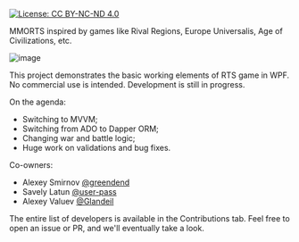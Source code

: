 [![License: CC BY-NC-ND 4.0](https://img.shields.io/badge/License-CC%20BY--NC--ND%204.0-lightgrey.svg)](https://creativecommons.org/licenses/by-nc-nd/4.0/)

MMORTS inspired by games like Rival Regions, Europe Universalis, Age of Civilizations, etc. 

![image](https://user-images.githubusercontent.com/68186730/142872378-1488aa0a-dca7-46ab-9b0b-101886efe096.png)

This project demonstrates the basic working elements of RTS game in WPF. No commercial use is intended.
Development is still in progress.

On the agenda:
- Switching to MVVM; 
- Switching from ADO to Dapper ORM;
- Changing war and battle logic;
- Huge work on validations and bug fixes.

Co-owners:
- Alexey Smirnov [@greendend](https://github.com/greendend)
- Savely Latun [@user-pass](https://github.com/user-pass)
- Alexey Valuev [@Glandeil](https://github.com/Glandeil)

The entire list of developers is available in the Contributions tab. Feel free to open an issue or PR, and we'll eventually take a look.
